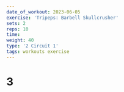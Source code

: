```yaml
---
date_of_workout: 2023-06-05
exercise: 'Tripeps: Barbell Skullcrusher'
sets: 2
reps: 10
time: 
weight: 40
type: '2 Circuit 1'
tags: workouts exercise
---
```

# 3
